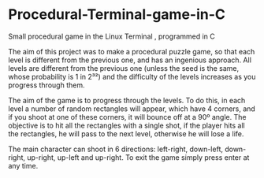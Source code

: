 # Procedural-Terminal-game-in-C
Small procedural game in the Linux Terminal , programmed in C

The aim of this project was to make a procedural puzzle game, so that each level is different from the previous one, and has an ingenious approach. All levels are different from the previous one (unless the seed is the same, whose probability is 1 in 2³²) and the difficulty of the levels increases as you progress through them. 

The aim of the game is to progress through the levels. To do this, in each level a number of random rectangles will appear, which have 4 corners, and if you shoot at one of these corners, it will bounce off at a 90º angle. The objective is to hit all the rectangles with a single shot, if the player hits all the rectangles, he will pass to the next level, otherwise he will lose a life.

The main character can shoot in 6 directions: left-right, down-left, down-right, up-right, up-left and up-right. To exit the game simply press enter at any time.
